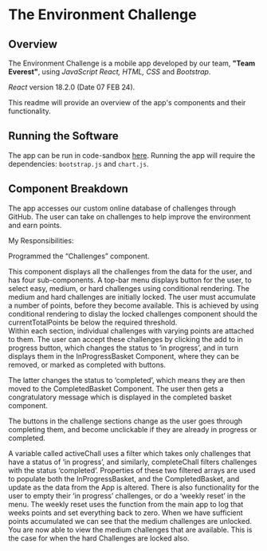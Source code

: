 # **The Environment Challenge**
## **Overview**

The Environment Challenge is a mobile app developed by our team, **"Team Everest"**, using *JavaScript React, HTML, CSS* and *Bootstrap*. 

*React* version 18.2.0 (Date 07 FEB 24). 

This readme will provide an overview of the app's components and their functionality.

## **Running the Software**

The app can be run in code-sandbox [here](https://codesandbox.io/dashboard/recent). Running the app will require the dependencies: `bootstrap.js` and `chart.js`.

## **Component Breakdown**



The app accesses our custom online database of challenges through GitHub. The user can take on challenges to help improve the environment and earn points. 

My Responsibilities:

Programmed the “Challenges” component.  

This component displays all the challenges from the data for the user, and has four sub-components. A top-bar menu displays button for the user, to select easy, medium, or hard challenges using conditional rendering. 
The medium and hard challenges are initially locked. The user must accumulate a number of points, before they become available. This is achieved by using conditional rendering to dislay the locked challenges component should
the currentTotalPoints be below the required threshold.   
Within each section, individual challenges with varying points are attached to them. The user can accept these challenges by clicking the add to in progress button, which changes the status to ‘in progress’, and in turn  
displays them in the InProgressBasket Component, where they can be removed, or marked as completed with buttons.  

The latter changes the status to ‘completed’, which means they are then moved to the CompletedBasket Component. The user then gets a congratulatory message which is displayed in the completed basket component. 

The buttons in the challenge sections change as the user goes through completing them, and become unclickable if they are already in progress or completed. 

A variable called activeChall uses a filter which takes only challenges that have a status of ‘in progress’, and similarly, completeChall filters challenges with the status ‘completed’. Properties of these two filtered arrays are used to 
populate both the InProgressBasket, and the CompletedBasket, and update as the data from the App is altered. There is also functionality for the user to empty their ‘in progress’ challenges, or do a ‘weekly reset’ in the menu. The weekly 
reset uses the function from the main app to log that weeks points and set everything back to zero. 
When we have sufficient points accumulated we can see that the medium challenges are unlocked. You are now able to view the medium challenges that are available. This is the case for when the hard Challenges are locked also. 

  
